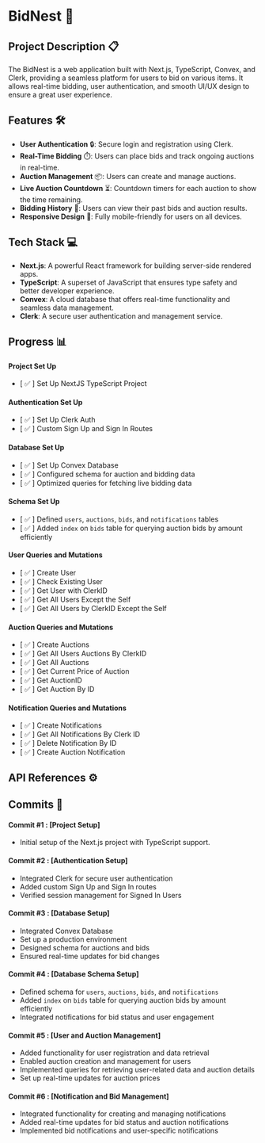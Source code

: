 # BidNest 🚀

## Project Description 📋
The BidNest is a web application built with Next.js, TypeScript, Convex, and Clerk, providing a seamless platform for users to bid on various items. It allows real-time bidding, user authentication, and smooth UI/UX design to ensure a great user experience.

## Features 🛠️
- **User Authentication** 🔒: Secure login and registration using Clerk.
- **Real-Time Bidding** ⏱️: Users can place bids and track ongoing auctions in real-time.
- **Auction Management** 📦: Users can create and manage auctions.
- **Live Auction Countdown** ⏳: Countdown timers for each auction to show the time remaining.
- **Bidding History** 📜: Users can view their past bids and auction results.
- **Responsive Design** 📱: Fully mobile-friendly for users on all devices.

## Tech Stack 💻
- **Next.js**: A powerful React framework for building server-side rendered apps.
- **TypeScript**: A superset of JavaScript that ensures type safety and better developer experience.
- **Convex**: A cloud database that offers real-time functionality and seamless data management.
- **Clerk**: A secure user authentication and management service.

## Progress 📊
#### **Project Set Up**
 - [ ✅ ] Set Up NextJS TypeScript Project  
#### **Authentication Set Up**
 - [ ✅ ] Set Up Clerk Auth  
 - [ ✅ ] Custom Sign Up and Sign In Routes  
#### **Database Set Up**
 - [ ✅ ] Set Up Convex Database  
 - [ ✅ ] Configured schema for auction and bidding data  
 - [ ✅ ] Optimized queries for fetching live bidding data  
#### **Schema Set Up**
 - [ ✅ ] Defined `users`, `auctions`, `bids`, and `notifications` tables 
 - [ ✅ ] Added `index` on `bids` table for querying auction bids by amount efficiently
#### **User Queries and Mutations**
 - [ ✅ ] Create User  
 - [ ✅ ] Check Existing User  
 - [ ✅ ] Get User with ClerkID  
 - [ ✅ ] Get All Users Except the Self  
 - [ ✅ ] Get All Users by ClerkID Except the Self  
#### **Auction Queries and Mutations**
 - [ ✅ ] Create Auctions  
 - [ ✅ ] Get All Users Auctions By ClerkID  
 - [ ✅ ] Get All Auctions  
 - [ ✅ ] Get Current Price of Auction  
 - [ ✅ ] Get AuctionID  
 - [ ✅ ] Get Auction By ID  
#### **Notification Queries and Mutations**
 - [ ✅ ] Create Notifications  
 - [ ✅ ] Get All Notifications By Clerk ID  
 - [ ✅ ] Delete Notification By ID  
 - [ ✅ ] Create Auction Notification  

## API References ⚙️

## Commits 📅
#### **Commit #1** : [Project Setup]
 - Initial setup of the Next.js project with TypeScript support.

#### **Commit #2** : [Authentication Setup]
 - Integrated Clerk for secure user authentication  
 - Added custom Sign Up and Sign In routes  
 - Verified session management for Signed In Users  

#### **Commit #3** : [Database Setup]
 - Integrated Convex Database  
 - Set up a production environment  
 - Designed schema for auctions and bids  
 - Ensured real-time updates for bid changes  

#### **Commit #4** : [Database Schema Setup]
 - Defined schema for `users`, `auctions`, `bids`, and `notifications`  
 - Added `index` on `bids` table for querying auction bids by amount efficiently  
 - Integrated notifications for bid status and user engagement  

#### **Commit #5** : [User and Auction Management]
 - Added functionality for user registration and data retrieval
 - Enabled auction creation and management for users
 - Implemented queries for retrieving user-related data and auction details
 - Set up real-time updates for auction prices

#### **Commit #6** : [Notification and Bid Management]
 - Integrated functionality for creating and managing notifications  
 - Added real-time updates for bid status and auction notifications  
 - Implemented bid notifications and user-specific notifications  
